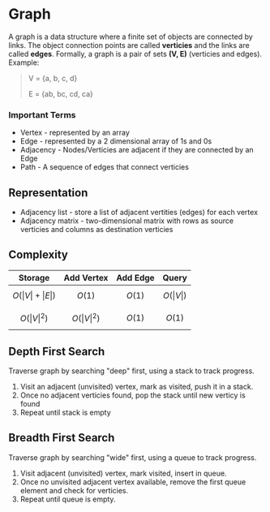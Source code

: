 # Graph

A graph is a data structure where a finite set of objects are connected by links. The object connection points
are called **verticies** and the links are called **edges**. Formally, a graph is a pair of sets **(V, E)**  (verticies and
edges). Example:

> V = {a, b, c, d}
>
> E = {ab, bc, cd, ca}

### Important Terms

* Vertex - represented by an array
* Edge - represented by a 2 dimensional array of 1s and 0s
* Adjacency - Nodes/Verticies are adjacent if they are connected by an Edge
* Path - A sequence of edges that connect verticies

## Representation

* Adjacency list - store a list of adjacent vertities (edges) for each vertex
* Adjacency matrix - two-dimensional matrix with rows as source verticies and
columns as destination verticies

## Complexity 

| Storage | Add Vertex | Add Edge | Query | 
| - | - | - | - |
| $$ O(\|V\| + \|E\|) $$ | $$ O(1) $$ | $$ O(1) $$ | $$ O(\|V\|) $$ |
| $$ O(\|V\|^2) $$ | $$ O(\|V\|^2) $$ | $$ O(1) $$ | $$ O(1) $$ |


## Depth First Search

Traverse graph by searching "deep" first, using a stack to track progress.

1. Visit an adjacent (unvisited) vertex, mark as visited, push it in a stack.
2. Once no adjacent verticies found, pop the stack until new verticy is found
3. Repeat until stack is empty

## Breadth First Search

Traverse graph by searching "wide" first, using a queue to track progress.

1. Visit adjacent (unvisited) vertex, mark visited, insert in queue.
2. Once no unvisited adjacent vertex available, remove the first queue element and check for verticies.
3. Repeat until queue is empty.

